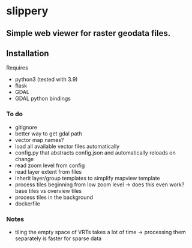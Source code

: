 # slippery

Simple web viewer for raster geodata files.
---

## Installation
Requires
* python3 (tested with 3.9)
* flask
* GDAL
* GDAL python bindings

### To do

* gitignore
* better way to get gdal path
* vector map names?
* load all available vector files automatically
* config.py that abstracts config.json and automatically reloads on change
* read zoom level from config
* read layer extent from files
* inherit layer/group templates to simplify mapview template
* process tiles beginning from low zoom level -> does this even work? base tiles vs overview tiles
* process tiles in the background
* dockerfile

### Notes
* tiling the empty space of VRTs takes a lot of time -> processing them separately is faster for sparse data
